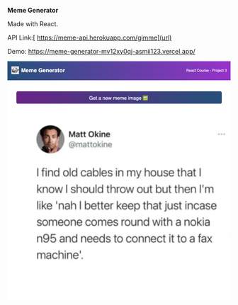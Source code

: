 **Meme Generator**

Made with React.

API Link:[ https://meme-api.herokuapp.com/gimme](url)


Demo: [ https://meme-generator-mv12xy0qj-asmii123.vercel.app/ ](url)


![Screenshot](screenshot.png)
